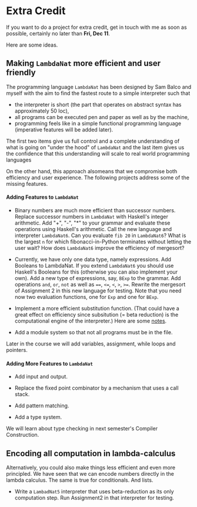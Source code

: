 # Extra Credit

If you want to do a project for extra credit, get in touch with me as soon as possible, certainly no later than **Fri, Dec 11**. 

Here are some ideas.

## Making `LambdaNat` more efficient and user friendly

The programming language `LambdaNat` has been designed by Sam Balco and myself with the aim to find the fastest route to a simple interpreter such that

- the interpreter is short (the part that operates on abstract syntax has approximately 50 loc),
- all programs can be executed pen and paper as well as by the machine,
- programming feels like in a simple functional programming language (imperative features will be added later).

The first two items give us full control and a complete understanding of what is going on "under the hood" of `LambdaNat` and the last item gives us the confidence that this understanding will scale to real world programming languages

On the other hand, this approach alsomeans that we compromise both efficiency and user experience. The following projects address some of the missing features.

#### Adding Features to `LambdaNat`

- Binary numbers are much more efficient than successor numbers. Replace successor numbers in `LambdaNat` with Haskell's integer arithmetic. Add "+", "-", "*" to your grammar and evaluate these operations using Haskell's arithmetic. Call the new language and interpreter `LambdaNat6`. Can you evaluate `fib 20` in `LambdaNat6`? What is the largest `n` for which fibonacci-in-Python terminates without letting the user wait? How does `LambdaNat6` improve the efficiency of mergesort? 

- Currently, we have only one data type, namely expressions. Add Booleans to LambdaNat. If you extend `LambdaNat6` you should use Haskell's Booleans for this (otherwise you can also implement your own). Add a new type of expressions, say, `BExp` to the grammar. Add operations `and`, `or`, `not` as well as `==`, `<=`, `<`, `>`, `>=`. Rewrite the mergesort of Assignment 2 in this new language for testing. Note that you need now two evaluation functions, one for `Exp` and one for `BExp`.

- Implement a more efficient substitution function. (That could have a great effect on efficiency since subsitution (= beta reduction) is the computational engine of the interpreter.) Here are some [notes](https://hackmd.io/@alexhkurz/SyoTUBxoP).

- Add a module system so that not all programs must be in the file.

Later in the course we will add variables, assignment, while loops and pointers.

#### Adding More Features to `LambdaNat`


- Add input and output.

- Replace the fixed point combinator by a mechanism that uses a call stack. 

- Add pattern matching.

- Add a type system.

We will learn about type checking in next semester's Compiler Construction.

## Encoding all computation in lambda-calculus

Alternatively, you could also make things less efficient and even more principled. We have seen that we can encode numbers directly in the lambda calculus. The same is true for conditionals. And lists. 

- Write a `LambadNat5` interpreter that uses beta-reduction as its only computation step. Run Assignment2 in that interpreter for testing.


